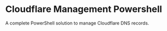 # Cloudflare Management Powershell

A complete PowerShell solution to manage Cloudflare DNS records.